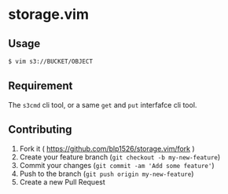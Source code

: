 # storage.vim

## Usage

```markdown
$ vim s3://BUCKET/OBJECT
```

## Requirement

The `s3cmd` cli tool, or a same `get` and `put` interfafce cli tool.

## Contributing

1. Fork it ( https://github.com/blp1526/storage.vim/fork )
1. Create your feature branch (`git checkout -b my-new-feature`)
1. Commit your changes (`git commit -am 'Add some feature'`)
1. Push to the branch (`git push origin my-new-feature`)
1. Create a new Pull Request
